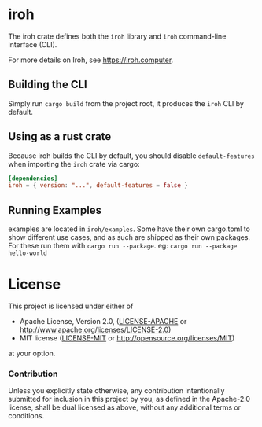# iroh

The iroh crate defines both the `iroh` library and `iroh` command-line interface (CLI).

For more details on Iroh, see https://iroh.computer.

## Building the CLI

Simply run `cargo build` from the project root, it produces the `iroh` CLI by default.

## Using as a rust crate

Because iroh builds the CLI by default, you should disable `default-features` when importing the `iroh` crate via cargo:

```toml
[dependencies]
iroh = { version: "...", default-features = false }
```

## Running Examples

examples are located in `iroh/examples`. Some have their own cargo.toml to show different use cases, and as such are shipped as their own packages. For these run them with `cargo run --package`. eg: `cargo run --package hello-world`

# License

This project is licensed under either of

 * Apache License, Version 2.0, ([LICENSE-APACHE](LICENSE-APACHE) or
   http://www.apache.org/licenses/LICENSE-2.0)
 * MIT license ([LICENSE-MIT](LICENSE-MIT) or
   http://opensource.org/licenses/MIT)

at your option.

### Contribution

Unless you explicitly state otherwise, any contribution intentionally submitted
for inclusion in this project by you, as defined in the Apache-2.0 license,
shall be dual licensed as above, without any additional terms or conditions.
